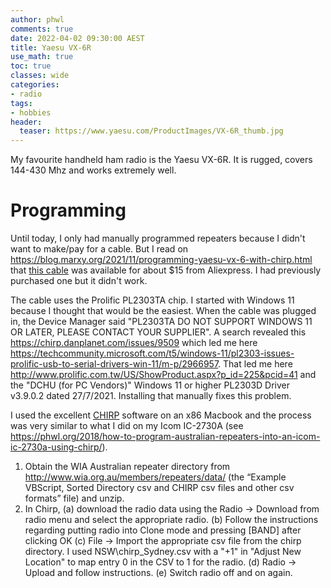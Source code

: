 ```yaml
---
author: phwl
comments: true
date: 2022-04-02 09:30:00 AEST
title: Yaesu VX-6R
use_math: true
toc: true
classes: wide
categories:
- radio
tags:
- hobbies
header:
  teaser: https://www.yaesu.com/ProductImages/VX-6R_thumb.jpg
---
```


My favourite handheld ham radio is the Yaesu VX-6R. It is rugged, covers 
144-430 Mhz and works extremely well.

# Programming
Until today, I only had manually programmed repeaters because I
didn't want to make/pay for a cable. But I read on 
<https://blog.marxy.org/2021/11/programming-yaesu-vx-6-with-chirp.html>
that [this cable](https://www.aliexpress.com/item/33047585075.html) was available for about $15 from Aliexpress. I had previously purchased one but 
it didn't work. 

The cable uses the Prolific PL2303TA chip. I started with Windows 11 because
I thought that would be the easiest. When the cable was plugged in, the Device
Manager said "PL2303TA DO NOT SUPPORT WINDOWS 11 OR LATER, PLEASE CONTACT YOUR SUPPLIER". A search revealed this <https://chirp.danplanet.com/issues/9509> which
led me here <https://techcommunity.microsoft.com/t5/windows-11/pl2303-issues-prolific-usb-to-serial-drivers-win-11/m-p/2966957>. That led me here <http://www.prolific.com.tw/US/ShowProduct.aspx?p_id=225&pcid=41> and the "DCHU (for PC Vendors)" Windows 11 or higher PL2303D Driver v3.9.0.2 dated 27/7/2021. Installing that manually fixes this problem.

I used the excellent [CHIRP](https://chirp.danplanet.com/projects/chirp/wiki/Home)
software on an x86 Macbook and the process was very similar to what
I did on my Icom IC-2730A (see <https://phwl.org/2018/how-to-program-australian-repeaters-into-an-icom-ic-2730a-using-chirp/>). 

1. Obtain the WIA Australian repeater directory from <http://www.wia.org.au/members/repeaters/data/> (the “Example VBScript, Sorted Directory csv and CHIRP csv files and other csv formats” file) and unzip.
2. In Chirp, 
(a) download the radio data using the Radio -> Download from radio menu and select the appropriate radio. 
(b) Follow the instructions regarding putting radio into Clone mode and 
pressing [BAND] after clicking OK
(c) File -> Import the appropriate csv file from the chirp directory. I used NSW\chirp_Sydney.csv with a "+1" in "Adjust New Location" to map entry 0 in the
CSV to 1 for the radio. 
(d) Radio -> Upload and follow instructions.
(e) Switch radio off and on again.


